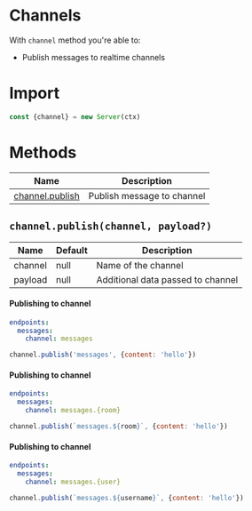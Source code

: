 # Channels

With `channel` method you're able to:

- Publish messages to realtime channels

# Import

```js
const {channel} = new Server(ctx)
```

# Methods

| Name                               | Description                |
| ---------------------------------- | -------------------------- |
| [channel.publish](#channelpublish) | Publish message to channel |


## `channel.publish(channel, payload?)`

| Name    | Default | Description                       |
| ------- | ------- | --------------------------------- |
| channel | null    | Name of the channel               |
| payload | null    | Additional data passed to channel |

#### Publishing to channel

```yaml
endpoints:
  messages:
    channel: messages
```

```js
channel.publish('messages', {content: 'hello'})
```

#### Publishing to channel

```yaml
endpoints:
  messages:
    channel: messages.{room}
```

```js
channel.publish(`messages.${room}`, {content: 'hello'})
```

#### Publishing to channel

```yaml
endpoints:
  messages:
    channel: messages.{user}
```

```js
channel.publish(`messages.${username}`, {content: 'hello'})
```

